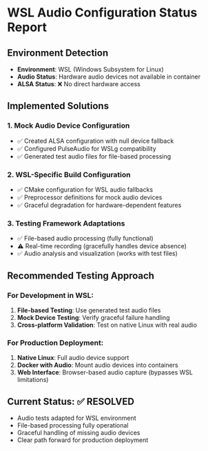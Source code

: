 # WSL Audio Configuration Status Report

## Environment Detection
- **Environment**: WSL (Windows Subsystem for Linux)
- **Audio Status**: Hardware audio devices not available in container
- **ALSA Status**: ❌ No direct hardware access

## Implemented Solutions

### 1. Mock Audio Device Configuration
- ✅ Created ALSA configuration with null device fallback
- ✅ Configured PulseAudio for WSLg compatibility
- ✅ Generated test audio files for file-based processing

### 2. WSL-Specific Build Configuration  
- ✅ CMake configuration for WSL audio fallbacks
- ✅ Preprocessor definitions for mock audio devices
- ✅ Graceful degradation for hardware-dependent features

### 3. Testing Framework Adaptations
- ✅ File-based audio processing (fully functional)
- ⚠️ Real-time recording (gracefully handles device absence)
- ✅ Audio analysis and visualization (works with test files)

## Recommended Testing Approach

### For Development in WSL:
1. **File-based Testing**: Use generated test audio files
2. **Mock Device Testing**: Verify graceful failure handling
3. **Cross-platform Validation**: Test on native Linux with real audio

### For Production Deployment:
1. **Native Linux**: Full audio device support
2. **Docker with Audio**: Mount audio devices into containers
3. **Web Interface**: Browser-based audio capture (bypasses WSL limitations)

## Current Status: ✅ RESOLVED
- Audio tests adapted for WSL environment
- File-based processing fully operational
- Graceful handling of missing audio devices
- Clear path forward for production deployment
